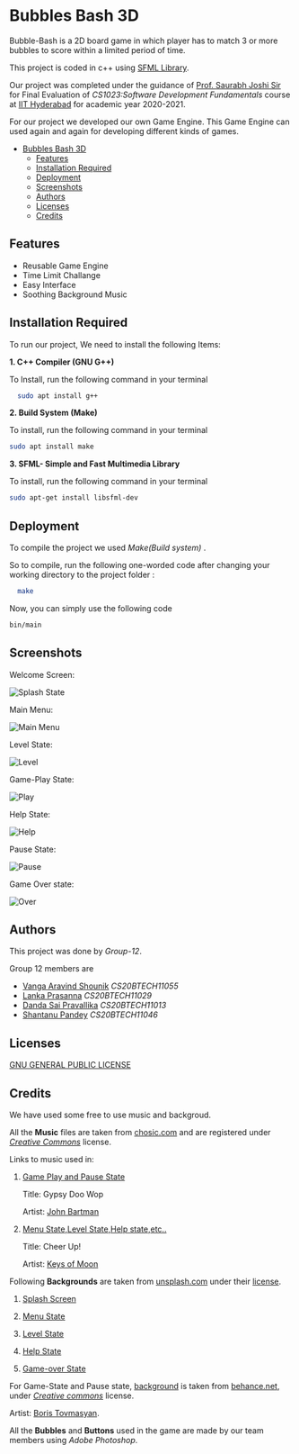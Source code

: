 

# Bubbles Bash 3D





Bubble-Bash is a 2D board game in which player 
has to match 3 or more bubbles to score within 
a limited period of time.

This project is coded in c++ using [SFML Library](https://www.sfml-dev.org/documentation/2.5.1/).

Our project was completed under the guidance 
of [Prof. Saurabh Joshi Sir](https://github.com/sbjoshi)
for Final Evaluation of *CS1023:Software 
Development Fundamentals* course at [IIT Hyderabad](https://iith.ac.in/) 
for academic year 2020-2021. 

For our project we developed our own Game Engine. 
This Game Engine can used again and again for 
developing different kinds of games.


- [Bubbles Bash 3D](#bubbles-bash-3d)
  * [Features](#features)
  * [Installation Required](#installation-required)
  * [Deployment](#deployment)
  * [Screenshots](#screenshots)
  * [Authors](#authors)
  * [Licenses](#licenses)
  * [Credits](#credits)

## Features

- Reusable Game Engine
- Time Limit Challange
- Easy Interface
- Soothing Background Music

  
## Installation Required 

To run our project, We need to install the
following Items:

 **1.   C++ Compiler (GNU G++)** 
 
 To Install, run the following command in your terminal

```bash
  sudo apt install g++
```

**2. Build System (Make)**

To install, run the following command in your terminal

```bash
sudo apt install make
```
**3. SFML- Simple and Fast Multimedia Library**

To install, run the following command in your terminal

```bash
sudo apt-get install libsfml-dev
```

## Deployment

To compile the project we used *Make(Build system)* .

So to compile, run the following one-worded code 
after changing your working directory to the
project folder :

```bash
  make
```
Now, you can simply use the following code 

```bash
bin/main
```
## Screenshots


Welcome Screen:


![Splash State](https://github.com/IITH-CS1023/cs1023-sdf-project-team-12/blob/main/Screenshots/Splash%20screen.jpeg)

Main Menu:


![Main Menu](https://github.com/IITH-CS1023/cs1023-sdf-project-team-12/blob/main/Screenshots/Main%20Menu%20State.jpeg)

Level State:


![Level](https://github.com/IITH-CS1023/cs1023-sdf-project-team-12/blob/main/Screenshots/Level%20State.jpeg)

Game-Play State:


![Play](https://github.com/IITH-CS1023/cs1023-sdf-project-team-12/blob/main/Screenshots/Game%20Play.jpeg)

Help State:


![Help](https://github.com/IITH-CS1023/cs1023-sdf-project-team-12/blob/main/Screenshots/Help%20State.jpeg)

Pause State:


![Pause](https://github.com/IITH-CS1023/cs1023-sdf-project-team-12/blob/main/Screenshots/Pause%20State.jpeg)

Game Over state:


![Over](https://github.com/IITH-CS1023/cs1023-sdf-project-team-12/blob/main/Screenshots/GameOver.jpeg)

  
## Authors
This project was done by *Group-12*.

Group 12 members are

- [Vanga Aravind Shounik](https://github.com/AravindShounik)
  *CS20BTECH11055*
- [Lanka Prasanna](https://github.com/PrasannaLanka)
    *CS20BTECH11029*
- [Danda Sai Pravallika](https://github.com/spdanda) 
     *CS20BTECH11013*
- [Shantanu Pandey](https://github.com/Shantanu467)
   *CS20BTECH11046*

## Licenses
  [GNU GENERAL PUBLIC LICENSE](https://github.com/IITH-CS1023/cs1023-sdf-project-team-12/blob/main/LICENSE )

## Credits
We have used some free to use music and backgroud.


All the **Music** files are taken from [chosic.com](https://www.chosic.com/) and are registered under *[Creative Commons](https://creativecommons.org/about/cclicenses/)* license.

Links to music used in:

1. [Game Play and Pause State](https://www.chosic.com/download-audio/?t=28349&tag=Guitar)

    Title: Gypsy Doo Wop

    Artist: [John Bartman](https://www.chosic.com/free-music/all/?keyword=John%20Bartmann&artist) 

2. [Menu State,Level State,Help state,etc..](https://www.chosic.com/download-audio/?t=25942&tag=Bright)
   
   Title: Cheer Up!

   Artist: [Keys of Moon](https://www.chosic.com/free-music/all/?keyword=Keys%20of%20Moon&artist)
   


  Following **Backgrounds** are taken from [unsplash.com](https://unsplash.com/) under their [license](https://unsplash.com/license).
    
  1. [Splash Screen](https://unsplash.com/photos/qEswHvOmi1c)
  
  2. [Menu State](https://unsplash.com/photos/p-NQlmGvFC8)
  
  3. [Level State](https://unsplash.com/photos/0YQz7M2fcYY)
   
  4. [Help State](https://unsplash.com/photos/VdFkSO3uePI)
   
  5. [Game-over State](https://unsplash.com/photos/ilfsT5p_qvA)

  For Game-State and Pause state, [background](https://www.behance.net/gallery/46601081/Background-for-mobile-game/modules/278262885) is taken from [behance.net](https://www.behance.net/), under *[Creative commons](https://creativecommons.org/licenses/by-nc-sa/4.0/deed.en_US)* license.

  Artist: [Boris Tovmasyan](https://www.behance.net/rab8bit).



  All the **Bubbles** and **Buttons** used in the game are made by our team members using *Adobe Photoshop*.
   
